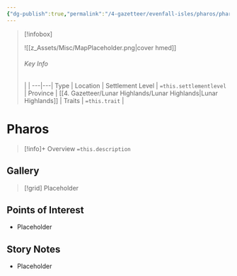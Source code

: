 ```yaml
---
{"dg-publish":true,"permalink":"/4-gazetteer/evenfall-isles/pharos/pharos/","noteIcon":""}
---
```



> [!infobox]
> 
> ![[z_Assets/Misc/MapPlaceholder.png\|cover hmed]]
> ###### Key Info
>  |   |
> ---|---|
> Type | Location |
> Settlement Level | `=this.settlementlevel` |
> Province | [[4. Gazetteer/Lunar Highlands/Lunar Highlands\|Lunar Highlands]] |
> Traits | `=this.trait` |

# Pharos

> [!info]+ Overview
> `=this.description`

## Gallery

>[!grid]
>Placeholder


## Points of Interest

- Placeholder

## Story Notes

- Placeholder
